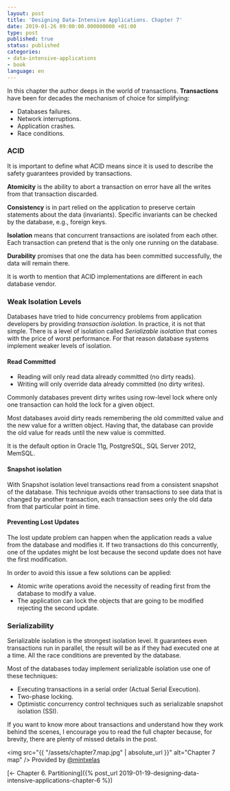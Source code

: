 ```yaml
---
layout: post
title: 'Designing Data-Intensive Applications. Chapter 7'
date: 2019-01-26 09:00:00.000000000 +01:00
type: post
published: true 
status: published
categories:
- data-intensive-applications
- book
language: en
---
```


In this chapter the author deeps in the world of transactions. **Transactions** have been for decades the mechanism of choice for simplifying:
- Databases failures.
- Network interruptions.
- Application crashes.
- Race conditions.


### ACID

It is important to define what ACID means since it is used to describe the safety guarantees provided by transactions.

**Atomicity** is the ability to abort a transaction on error have all the writes from that transaction discarded.

**Consistency** is in part relied on the application to preserve certain statements about the data (invariants). Specific invariants can be checked by the database, e.g., foreign keys.

**Isolation** means that concurrent transactions are isolated from each other. Each transaction can pretend that is the only one running on the database.

**Durability** promises that one the data has been committed successfully, the data will remain there. 

It is worth to mention that ACID implementations are different in each database vendor.


### Weak Isolation Levels

Databases have tried to hide concurrency problems from application developers by providing *transaction isolation*. In practice, it is not that simple. There is a level of isolation called *Serializable isolation* that comes with the price of worst performance. For that reason database systems implement weaker levels of isolation.

#### Read Committed

- Reading will only read data already committed (no dirty reads).
- Writing will only override data already committed (no dirty writes).

Commonly databases prevent dirty writes using row-level lock where only one transaction can hold the lock for a given object.

Most databases avoid dirty reads remembering the old committed value and the new value for a written object. Having that, the database can provide the old value for reads until the new value is committed. 


It is the default option in Oracle 11g, PostgreSQL, SQL Server 2012, MemSQL.

#### Snapshot isolation

With Snapshot isolation level transactions read from a consistent snapshot of the database. This technique avoids other transactions to see data that is changed by another transaction, each transaction sees only the old data from that particular point in time.


#### Preventing Lost Updates

The lost update problem can happen when the application reads a value from the database and modifies it. If two transactions do this concurrently, one of the updates might be lost because the second update does not have the first modification.

In order to avoid this issue a few solutions can be applied:

- Atomic write operations avoid the necessity of reading first from the database to modify a value.
- The application can lock the objects that are going to be modified rejecting the second update.



### Serializability

Serializable isolation is the strongest isolation level. It guarantees even transactions run in parallel, the result will be as if they had executed one at a time. All the race conditions are prevented by the database.

Most of the databases today implement serializable isolation use one of these techniques:

- Executing transactions in a serial order (Actual Serial Execution).
- Two-phase locking.
- Optimistic concurrency control techniques such as serializable snapshot isolation (SSI).



If you want to know more about transactions and understand how they work behind the scenes, I encourage you to read the full chapter because, for brevity, there are plenty of missed details in the post.


<img src="{{ "/assets/chapter7.map.jpg" | absolute_url }}" alt="Chapter 7 map" />
Provided by <a href="https://twitter.com/mintxelas" target="_blank">@mintxelas</a>

[<- Chapter 6. Partitioning]({% post_url 2019-01-19-designing-data-intensive-applications-chapter-6 %})